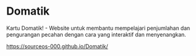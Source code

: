 # Domatik
Kartu Domatik! - Website untuk membantu mempelajari penjumlahan dan pengurangan pecahan dengan cara yang interaktif dan menyenangkan.

https://sourceos-000.github.io/Domatik/
